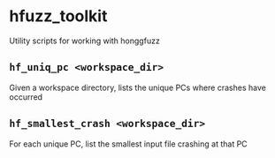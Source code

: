 # hfuzz_toolkit

Utility scripts for working with honggfuzz


## `hf_uniq_pc <workspace_dir>`
Given a workspace directory, lists the unique PCs where crashes have occurred


## `hf_smallest_crash <workspace_dir>`
For each unique PC, list the smallest input file crashing at that PC

